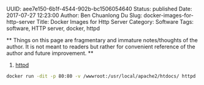 UUID: aee7e150-6b1f-4544-902b-bc1506054640
Status: published
Date: 2017-07-27 12:23:00
Author: Ben Chuanlong Du
Slug: docker-images-for-http-server
Title: Docker Images for Http Server
Category: Software
Tags: software, HTTP server, docker, httpd

**
Things on this page are
fragmentary and immature notes/thoughts of the author.
It is not meant to readers
but rather for convenient reference of the author and future improvement.
**


1. [httpd](https://hub.docker.com/_/httpd/)
```bash
docker run -dit -p 80:80 -v /wwwroot:/usr/local/apache2/htdocs/ httpd
```

